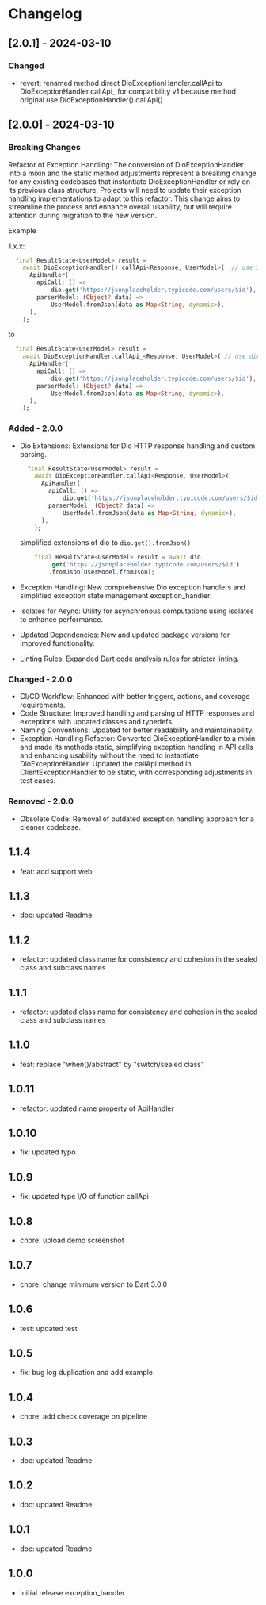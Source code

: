# Changelog

## [2.0.1] - 2024-03-10

### Changed

* revert: renamed method direct DioExceptionHandler.callApi to DioExceptionHandler.callApi_ for compatibility v1 because method original use DioExceptionHandler().callApi()

## [2.0.0] - 2024-03-10

### Breaking Changes

Refactor of Exception Handling: The conversion of DioExceptionHandler into a mixin and the static method adjustments represent a breaking change for any existing codebases that instantiate DioExceptionHandler or rely on its previous class structure. Projects will need to update their exception handling implementations to adapt to this refactor. This change aims to streamline the process and enhance overall usability, but will require attention during migration to the new version.

  Example

  1.x.x:

  ```dart
    final ResultState<UserModel> result =
      await DioExceptionHandler().callApi<Response, UserModel>(  // use instance of class DioExceptionHandler().callApi
        ApiHandler(
          apiCall: () =>
              dio.get('https://jsonplaceholder.typicode.com/users/$id'),
          parserModel: (Object? data) =>
              UserModel.fromJson(data as Map<String, dynamic>),
        ),
      );
  ```

  to

  ```dart
    final ResultState<UserModel> result =
      await DioExceptionHandler.callApi_<Response, UserModel>( // use direct call DioExceptionHandler.callApi
        ApiHandler(
          apiCall: () =>
              dio.get('https://jsonplaceholder.typicode.com/users/$id'),
          parserModel: (Object? data) =>
              UserModel.fromJson(data as Map<String, dynamic>),
        ),
      );
  ```

### Added - 2.0.0

* Dio Extensions: Extensions for Dio HTTP response handling and custom parsing.

  ```dart
    final ResultState<UserModel> result =
      await DioExceptionHandler.callApi<Response, UserModel>(
        ApiHandler(
          apiCall: () =>
              dio.get('https://jsonplaceholder.typicode.com/users/$id'),
          parserModel: (Object? data) =>
              UserModel.fromJson(data as Map<String, dynamic>),
        ),
      );
  ```

  simplified extensions of dio to `dio.get().fromJson()`

  ```dart
      final ResultState<UserModel> result = await dio
          .get('https://jsonplaceholder.typicode.com/users/$id')
          .fromJson(UserModel.fromJson);
  ```

* Exception Handling: New comprehensive Dio exception handlers and simplified exception state management exception_handler.
* Isolates for Async: Utility for asynchronous computations using isolates to enhance performance.
* Updated Dependencies: New and updated package versions for improved functionality.
* Linting Rules: Expanded Dart code analysis rules for stricter linting.

### Changed - 2.0.0

* CI/CD Workflow: Enhanced with better triggers, actions, and coverage requirements.
* Code Structure: Improved handling and parsing of HTTP responses and exceptions with updated classes and typedefs.
* Naming Conventions: Updated for better readability and maintainability.
* Exception Handling Refactor: Converted DioExceptionHandler to a mixin and made its methods static, simplifying exception handling in API calls and enhancing usability without the need to instantiate DioExceptionHandler. Updated the callApi method in ClientExceptionHandler to be static, with corresponding adjustments in test cases.

### Removed - 2.0.0

* Obsolete Code: Removal of outdated exception handling approach for a cleaner codebase.

## 1.1.4

* feat: add support web

## 1.1.3

* doc: updated Readme

## 1.1.2

* refactor: updated class name for consistency and cohesion in the sealed class and subclass names

## 1.1.1

* refactor: updated class name for consistency and cohesion in the sealed class and subclass names

## 1.1.0

* feat: replace "when()/abstract" by "switch/sealed class"

## 1.0.11

* refactor: updated name property of ApiHandler

## 1.0.10

* fix: updated typo

## 1.0.9

* fix: updated type I/O of function callApi

## 1.0.8

* chore: upload demo screenshot

## 1.0.7

* chore: change minimum version to Dart 3.0.0

## 1.0.6

* test: updated test

## 1.0.5

* fix: bug log duplication and add example

## 1.0.4

* chore: add check coverage on pipeline

## 1.0.3

* doc: updated Readme

## 1.0.2

* doc: updated Readme

## 1.0.1

* doc: updated Readme

## 1.0.0

* Initial release exception_handler
